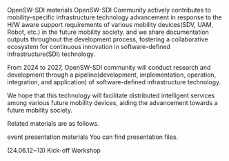

OpenSW-SDI materials
OpenSW-SDI Community actively contributes to mobility-specific infrastructure technology advancement in response to the H/W aware support requirements of various mobility devices(SDV, UAM, Robot, etc.) in the future mobility society. and we share documentation outputs throughout the development process, fostering a collaborative ecosystem for continuous innovation in software-defined infrastructure(SDI) technology.

From 2024 to 2027, OpenSW-SDI community will conduct research and development through a pipeline(development, implementation, operation, integration, and application) of software-defined infrastructure technology.

We hope that this technology will facilitate distributed intelligent services among various future mobility devices, aiding the advancement towards a future mobility society.

Related materials are as follows.

event presentation materials
You can find presentation files.

(24.06.12~13) Kick-off Workshop
